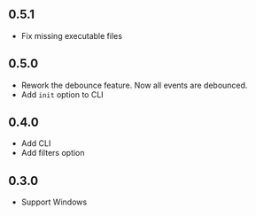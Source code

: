 ## 0.5.1

* Fix missing executable files

## 0.5.0

* Rework the debounce feature. Now all events are debounced.
* Add `init` option to CLI

## 0.4.0

* Add CLI
* Add filters option

## 0.3.0

* Support Windows

